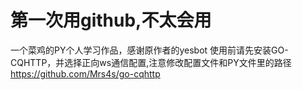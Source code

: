 # 第一次用github,不太会用
一个菜鸡的PY个人学习作品，感谢原作者的yesbot
使用前请先安装GO-CQHTTP，并选择正向ws通信配置,注意修改配置文件和PY文件里的路径
https://github.com/Mrs4s/go-cqhttp
